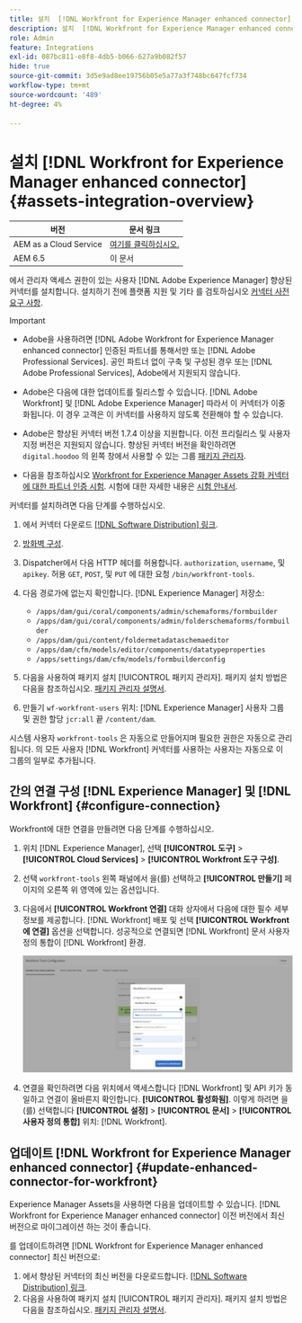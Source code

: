 ```yaml
---
title: 설치  [!DNL Workfront for Experience Manager enhanced connector]
description: 설치  [!DNL Workfront for Experience Manager enhanced connector]
role: Admin
feature: Integrations
exl-id: 087bc811-e8f8-4db5-b066-627a9b082f57
hide: true
source-git-commit: 3d5e9ad8ee19756b05e5a77a3f748bc647fcf734
workflow-type: tm+mt
source-wordcount: '489'
ht-degree: 4%

---
```


#  설치 [!DNL Workfront for Experience Manager enhanced connector] {#assets-integration-overview}

| 버전 | 문서 링크 |
| -------- | ---------------------------- |
| AEM as a Cloud Service | [여기를 클릭하십시오.](https://experienceleague.adobe.com/docs/experience-manager-cloud-service/content/assets/integrations/workfront-connector-install.html?lang=en) |
| AEM 6.5 | 이 문서 |

에서 관리자 액세스 권한이 있는 사용자 [!DNL Adobe Experience Manager] 향상된 커넥터를 설치합니다. 설치하기 전에 플랫폼 지원 및 기타 를 검토하십시오 [커넥터 사전 요구 사항](https://one.workfront.com/s/csh?context=2467&amp;pubname=the-new-workfront-experience).

>[!IMPORTANT]
>
>* Adobe을 사용하려면 [!DNL Adobe Workfront for Experience Manager enhanced connector] 인증된 파트너를 통해서만 또는 [!DNL Adobe Professional Services]. 공인 파트너 없이 구축 및 구성된 경우 또는 [!DNL Adobe Professional Services], Adobe에서 지원되지 않습니다.
>
>* Adobe은 다음에 대한 업데이트를 릴리스할 수 있습니다. [!DNL Adobe Workfront] 및 [!DNL Adobe Experience Manager] 따라서 이 커넥터가 이중화됩니다. 이 경우 고객은 이 커넥터를 사용하지 않도록 전환해야 할 수 있습니다.
>
>* Adobe은 향상된 커넥터 버전 1.7.4 이상을 지원합니다. 이전 프리릴리스 및 사용자 지정 버전은 지원되지 않습니다. 향상된 커넥터 버전을 확인하려면 `digital.hoodoo` 의 왼쪽 창에서 사용할 수 있는 그룹 [패키지 관리자](https://experienceleague.adobe.com/docs/experience-manager-65/administering/contentmanagement/package-manager.html?lang=ko).
>
>* 다음을 참조하십시오 [Workfront for Experience Manager Assets 강화 커넥터에 대한 파트너 인증 시험](https://solutionpartners.adobe.com/solution-partners/home/applications/experience_cloud/workfront/journey/dev_core.html). 시험에 대한 자세한 내용은 [시험 안내서](https://express.adobe.com/page/Tc7Mq6zLbPFy8/).


커넥터를 설치하려면 다음 단계를 수행하십시오.

1. 에서 커넥터 다운로드 [[!DNL Software Distribution] 링크](https://experience.adobe.com/#/downloads/content/software-distribution/en/aem.html?package=/content/software-distribution/en/details.html/content/dam/aem/public/adobe/packages/cq650/product/assets/workfront-tools.ui.apps.zip).
1. [방화벽 구성](https://one.workfront.com/s/document-item?bundleId=the-new-workfront-experience&amp;topicId=Content%2FAdministration_and_Setup%2FGet_started-WF_administration%2Fconfigure-your-firewall.html).
1. Dispatcher에서 다음 HTTP 헤더를 허용합니다. `authorization`, `username`, 및 `apikey`. 허용 `GET`, `POST`, 및 `PUT` 에 대한 요청 `/bin/workfront-tools`.
1. 다음 경로가에 없는지 확인합니다. [!DNL Experience Manager] 저장소:

   * `/apps/dam/gui/coral/components/admin/schemaforms/formbuilder`
   * `/apps/dam/gui/coral/components/admin/folderschemaforms/formbuilder`
   * `/apps/dam/gui/content/foldermetadataschemaeditor`
   * `/apps/dam/cfm/models/editor/components/datatypeproperties`
   * `/apps/settings/dam/cfm/models/formbuilderconfig`

1. 다음을 사용하여 패키지 설치 [!UICONTROL 패키지 관리자]. 패키지 설치 방법은 다음을 참조하십시오. [패키지 관리자 설명서](/help/sites-administering/package-manager.md).
1. 만들기 `wf-workfront-users` 위치: [!DNL Experience Manager] 사용자 그룹 및 권한 할당 `jcr:all` 끝 `/content/dam`.

시스템 사용자 `workfront-tools` 은 자동으로 만들어지며 필요한 권한은 자동으로 관리됩니다. 의 모든 사용자 [!DNL Workfront] 커넥터를 사용하는 사용자는 자동으로 이 그룹의 일부로 추가됩니다.

## 간의 연결 구성 [!DNL Experience Manager] 및 [!DNL Workfront] {#configure-connection}

Workfront에 대한 연결을 만들려면 다음 단계를 수행하십시오.

1. 위치 [!DNL Experience Manager], 선택 **[!UICONTROL 도구]** > **[!UICONTROL Cloud Services]** > **[!UICONTROL Workfront 도구 구성]**.

1. 선택 `workfront-tools` 왼쪽 패널에서 을(를) 선택하고 **[!UICONTROL 만들기]** 페이지의 오른쪽 위 영역에 있는 옵션입니다.

1. 다음에서 **[!UICONTROL Workfront 연결]** 대화 상자에서 다음에 대한 필수 세부 정보를 제공합니다. [!DNL Workfront] 배포 및 선택 **[!UICONTROL Workfront에 연결]** 옵션을 선택합니다. 성공적으로 연결되면 [!DNL Workfront] 문서 사용자 정의 통합이 [!DNL Workfront] 환경.

   ![연결 [!DNL Experience Manager] 및 [!DNL Workfront]](/help/assets/assets/wf-connection-config.png)

1. 연결을 확인하려면 다음 위치에서 액세스합니다 [!DNL Workfront] 및 API 키가 동일하고 연결이 올바른지 확인합니다. **[!UICONTROL 활성화됨]**. 이렇게 하려면 을(를) 선택합니다 **[!UICONTROL 설정]** > **[!UICONTROL 문서]** > **[!UICONTROL 사용자 정의 통합]** 위치: [!DNL Workfront].

## 업데이트 [!DNL Workfront for Experience Manager enhanced connector] {#update-enhanced-connector-for-workfront}

Experience Manager Assets을 사용하면 다음을 업데이트할 수 있습니다. [!DNL Workfront for Experience Manager enhanced connector] 이전 버전에서 최신 버전으로 마이그레이션 하는 것이 좋습니다.

를 업데이트하려면 [!DNL Workfront for Experience Manager enhanced connector] 최신 버전으로:

1. 에서 향상된 커넥터의 최신 버전을 다운로드합니다. [[!DNL Software Distribution] 링크](https://experience.adobe.com/#/downloads/content/software-distribution/en/aem.html?package=/content/software-distribution/en/details.html/content/dam/aem/public/adobe/packages/cq650/product/assets/workfront-tools.ui.apps.zip).
1. 다음을 사용하여 패키지 설치 [!UICONTROL 패키지 관리자]. 패키지 설치 방법은 다음을 참조하십시오. [패키지 관리자 설명서](/help/sites-administering/package-manager.md).
